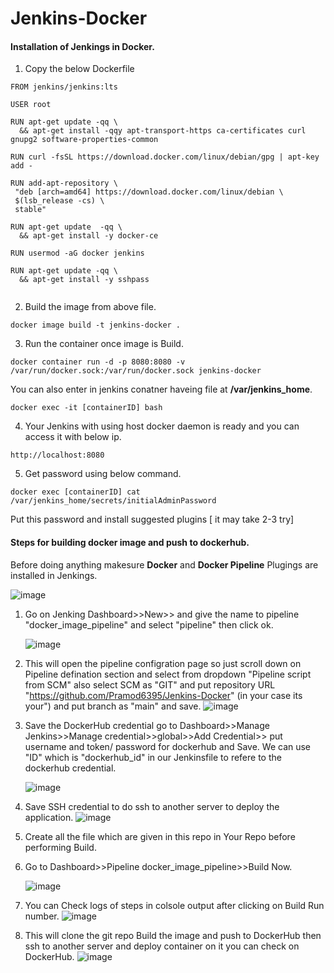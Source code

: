 # Jenkins-Docker

#### Installation of Jenkings in Docker.
 1. Copy the below Dockerfile
 ```
FROM jenkins/jenkins:lts

USER root

RUN apt-get update -qq \
   && apt-get install -qqy apt-transport-https ca-certificates curl gnupg2 software-properties-common 

RUN curl -fsSL https://download.docker.com/linux/debian/gpg | apt-key add -

RUN add-apt-repository \
  "deb [arch=amd64] https://download.docker.com/linux/debian \
  $(lsb_release -cs) \
  stable"

RUN apt-get update  -qq \
   && apt-get install -y docker-ce

RUN usermod -aG docker jenkins

RUN apt-get update -qq \
   && apt-get install -y sshpass


```
2. Build the image from above file.
```
docker image build -t jenkins-docker .
```
3. Run the container once image is Build.
```
docker container run -d -p 8080:8080 -v /var/run/docker.sock:/var/run/docker.sock jenkins-docker 
```
  You can also enter in jenkins conatner haveing file at **/var/jenkins_home**.
```
docker exec -it [containerID] bash
```
4. Your Jenkins with using host docker daemon is ready and you can access it with below ip.
```
http://localhost:8080
```
5. Get password using below command.
```
docker exec [containerID] cat /var/jenkins_home/secrets/initialAdminPassword
```
Put this password and install suggested plugins [ it may take 2-3 try]

#### Steps for building docker image and push to dockerhub.

Before doing anything makesure **Docker** and **Docker Pipeline** Plugings are installed in Jenkings.

   ![image](https://github.com/Pramod6395/Jenkins-Docker/assets/73251890/0a61b4e6-1708-4ad1-ade6-74e02438c402)


1. Go on Jenking Dashboard>>New>> and give the name to pipeline "docker_image_pipeline" and select "pipeline" then click ok.

    ![image](https://github.com/Pramod6395/Jenkins-Docker/assets/73251890/f23f2f28-2d1d-43f4-82a1-e0e6080f58a2)

2. This will open the pipeline configration page so just scroll down on Pipeline defination section and select from dropdown "Pipeline script from SCM"
   also select SCM as "GIT" and put repository URL "https://github.com/Pramod6395/Jenkins-Docker" (in your case its your") and put branch as "main" and save.
    ![image](https://github.com/Pramod6395/Jenkins-Docker/assets/73251890/89e041fd-d8c9-4058-9426-f4f860a22f7e)

3. Save the DockerHub credential go to Dashboard>>Manage Jenkins>>Manage credential>>global>>Add Credential>> put username and token/ password for dockerhub and Save.
   We can use "ID" which is "dockerhub_id" in our Jenkinsfile to refere to the dockerhub credential.

   ![image](https://github.com/Pramod6395/Jenkins-Docker/assets/73251890/022dfe44-f726-48a8-9ef2-bd7a91cde9a3)
   
4. Save SSH credential to do ssh to another server to deploy the application.
   ![image](https://github.com/Pramod6395/Jenkins-Docker/assets/73251890/7734dfdc-d067-4111-bebf-f2ae40f16a44)


5. Create all the file which are given in this repo in Your Repo before performing Build.
6. Go to Dashboard>>Pipeline docker_image_pipeline>>Build Now.

   ![image](https://github.com/Pramod6395/Jenkins-Docker/assets/73251890/3be26d54-d600-42c2-ad7a-925034035dbb)
   
7. You can Check logs of steps in colsole output after clicking on Build Run number.
   ![image](https://github.com/Pramod6395/Jenkins-Docker/assets/73251890/ede7ab73-6e3f-4f1e-9203-95d6bc590401)

8. This will clone the git repo Build the image and push to DockerHub then ssh to another server and deploy container on it you can check on DockerHub.
  ![image](https://github.com/Pramod6395/Jenkins-Docker/assets/73251890/8881d6c8-5a5e-4988-937d-df0f157f4db0)

